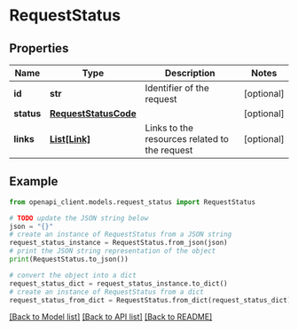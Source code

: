 # RequestStatus


## Properties

Name | Type | Description | Notes
------------ | ------------- | ------------- | -------------
**id** | **str** | Identifier of the request | [optional] 
**status** | [**RequestStatusCode**](RequestStatusCode.md) |  | [optional] 
**links** | [**List[Link]**](Link.md) | Links to the resources related to the request | [optional] 

## Example

```python
from openapi_client.models.request_status import RequestStatus

# TODO update the JSON string below
json = "{}"
# create an instance of RequestStatus from a JSON string
request_status_instance = RequestStatus.from_json(json)
# print the JSON string representation of the object
print(RequestStatus.to_json())

# convert the object into a dict
request_status_dict = request_status_instance.to_dict()
# create an instance of RequestStatus from a dict
request_status_from_dict = RequestStatus.from_dict(request_status_dict)
```
[[Back to Model list]](../README.md#documentation-for-models) [[Back to API list]](../README.md#documentation-for-api-endpoints) [[Back to README]](../README.md)


